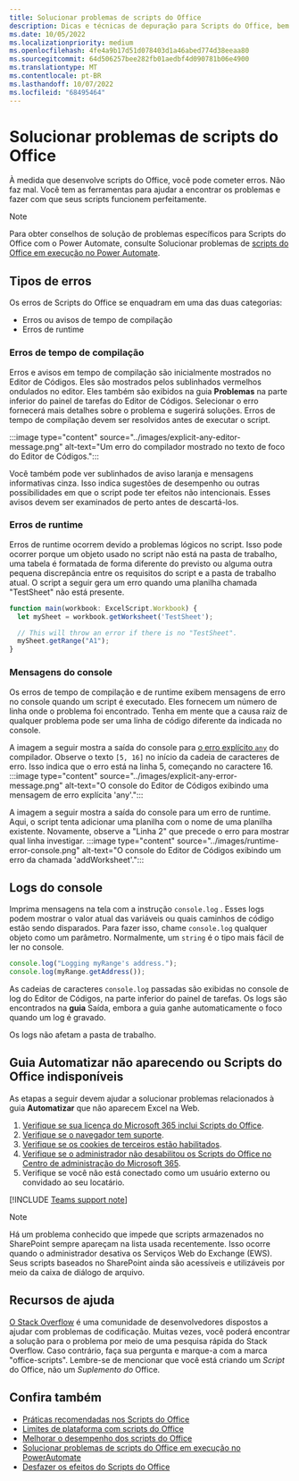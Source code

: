 ```yaml
---
title: Solucionar problemas de scripts do Office
description: Dicas e técnicas de depuração para Scripts do Office, bem como recursos de ajuda.
ms.date: 10/05/2022
ms.localizationpriority: medium
ms.openlocfilehash: 4fe4a9b17d51d078403d1a46abed774d38eeaa80
ms.sourcegitcommit: 64d506257bee282fb01aedbf4d090781b06e4900
ms.translationtype: MT
ms.contentlocale: pt-BR
ms.lasthandoff: 10/07/2022
ms.locfileid: "68495464"
---
```

# <a name="troubleshoot-office-scripts"></a>Solucionar problemas de scripts do Office

À medida que desenvolve scripts do Office, você pode cometer erros. Não faz mal. Você tem as ferramentas para ajudar a encontrar os problemas e fazer com que seus scripts funcionem perfeitamente.

> [!NOTE]
> Para obter conselhos de solução de problemas específicos para Scripts do Office com o Power Automate, consulte Solucionar problemas de [scripts do Office em execução no Power Automate](power-automate-troubleshooting.md).

## <a name="types-of-errors"></a>Tipos de erros

Os erros de Scripts do Office se enquadram em uma das duas categorias:

* Erros ou avisos de tempo de compilação
* Erros de runtime

### <a name="compile-time-errors"></a>Erros de tempo de compilação

Erros e avisos em tempo de compilação são inicialmente mostrados no Editor de Códigos. Eles são mostrados pelos sublinhados vermelhos ondulados no editor. Eles também são exibidos na guia **Problemas** na parte inferior do painel de tarefas do Editor de Códigos. Selecionar o erro fornecerá mais detalhes sobre o problema e sugerirá soluções. Erros de tempo de compilação devem ser resolvidos antes de executar o script.

:::image type="content" source="../images/explicit-any-editor-message.png" alt-text="Um erro do compilador mostrado no texto de foco do Editor de Códigos.":::

Você também pode ver sublinhados de aviso laranja e mensagens informativas cinza. Isso indica sugestões de desempenho ou outras possibilidades em que o script pode ter efeitos não intencionais. Esses avisos devem ser examinados de perto antes de descartá-los.

### <a name="runtime-errors"></a>Erros de runtime

Erros de runtime ocorrem devido a problemas lógicos no script. Isso pode ocorrer porque um objeto usado no script não está na pasta de trabalho, uma tabela é formatada de forma diferente do previsto ou alguma outra pequena discrepância entre os requisitos do script e a pasta de trabalho atual. O script a seguir gera um erro quando uma planilha chamada "TestSheet" não está presente.

```TypeScript
function main(workbook: ExcelScript.Workbook) {
  let mySheet = workbook.getWorksheet('TestSheet');

  // This will throw an error if there is no "TestSheet".
  mySheet.getRange("A1");
}
```

### <a name="console-messages"></a>Mensagens do console

Os erros de tempo de compilação e de runtime exibem mensagens de erro no console quando um script é executado. Eles fornecem um número de linha onde o problema foi encontrado. Tenha em mente que a causa raiz de qualquer problema pode ser uma linha de código diferente da indicada no console.

A imagem a seguir mostra a saída do console para [o erro explícito `any`](../develop/typescript-restrictions.md) do compilador. Observe o texto `[5, 16]` no início da cadeia de caracteres de erro. Isso indica que o erro está na linha 5, começando no caractere 16.
:::image type="content" source="../images/explicit-any-error-message.png" alt-text="O console do Editor de Códigos exibindo uma mensagem de erro explícita 'any'.":::

A imagem a seguir mostra a saída do console para um erro de runtime. Aqui, o script tenta adicionar uma planilha com o nome de uma planilha existente. Novamente, observe a "Linha 2" que precede o erro para mostrar qual linha investigar.
:::image type="content" source="../images/runtime-error-console.png" alt-text="O console do Editor de Códigos exibindo um erro da chamada 'addWorksheet'.":::

## <a name="console-logs"></a>Logs do console

Imprima mensagens na tela com a instrução `console.log` . Esses logs podem mostrar o valor atual das variáveis ou quais caminhos de código estão sendo disparados. Para fazer isso, chame `console.log` qualquer objeto como um parâmetro. Normalmente, um `string` é o tipo mais fácil de ler no console.

```TypeScript
console.log("Logging myRange's address.");
console.log(myRange.getAddress());
```

As cadeias de caracteres `console.log` passadas são exibidas no console de log do Editor de Códigos, na parte inferior do painel de tarefas. Os logs são encontrados na **guia** Saída, embora a guia ganhe automaticamente o foco quando um log é gravado.

Os logs não afetam a pasta de trabalho.

## <a name="automate-tab-not-appearing-or-office-scripts-unavailable"></a>Guia Automatizar não aparecendo ou Scripts do Office indisponíveis

As etapas a seguir devem ajudar a solucionar problemas relacionados à guia **Automatizar** que não aparecem Excel na Web.

1. [Verifique se sua licença do Microsoft 365 inclui Scripts do Office](../overview/excel.md#requirements).
1. [Verifique se o navegador tem suporte](platform-limits.md#browser-support).
1. [Verifique se os cookies de terceiros estão habilitados](platform-limits.md#third-party-cookies).
1. [Verifique se o administrador não desabilitou os Scripts do Office no Centro de administração do Microsoft 365](/microsoft-365/admin/manage/manage-office-scripts-settings).
1. Verifique se você não está conectado como um usuário externo ou convidado ao seu locatário.

[!INCLUDE [Teams support note](../includes/teams-support-note.md)]

> [!NOTE]
> Há um problema conhecido que impede que scripts armazenados no SharePoint sempre apareçam na lista usada recentemente. Isso ocorre quando o administrador desativa os Serviços Web do Exchange (EWS). Seus scripts baseados no SharePoint ainda são acessíveis e utilizáveis por meio da caixa de diálogo de arquivo.

## <a name="help-resources"></a>Recursos de ajuda

[O Stack Overflow](https://stackoverflow.com/questions/tagged/office-scripts) é uma comunidade de desenvolvedores dispostos a ajudar com problemas de codificação. Muitas vezes, você poderá encontrar a solução para o problema por meio de uma pesquisa rápida do Stack Overflow. Caso contrário, faça sua pergunta e marque-a com a marca "office-scripts". Lembre-se de mencionar que você está criando um *Script* do Office, não um *Suplemento do* Office.

## <a name="see-also"></a>Confira também

- [Práticas recomendadas nos Scripts do Office ](../develop/best-practices.md)
- [Limites de plataforma com scripts do Office](platform-limits.md)
- [Melhorar o desempenho dos scripts do Office](../develop/web-client-performance.md)
- [Solucionar problemas de scripts do Office em execução no PowerAutomate](power-automate-troubleshooting.md)
- [Desfazer os efeitos do Scripts do Office](undo.md)
